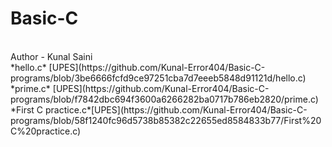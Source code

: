 # Basic-C
<br>
Author - Kunal Saini
<br>
*hello.c* [UPES](https://github.com/Kunal-Error404/Basic-C-programs/blob/3be6666fcfd9ce97251cba7d7eeeb5848d91121d/hello.c)
<br>
*prime.c* [UPES](https://github.com/Kunal-Error404/Basic-C-programs/blob/f7842dbc694f3600a6266282ba0717b786eb2820/prime.c)
<br>
*First C practice.c*[UPES](https://github.com/Kunal-Error404/Basic-C-programs/blob/58f1240fc96d5738b85382c22655ed8584833b77/First%20C%20practice.c)

